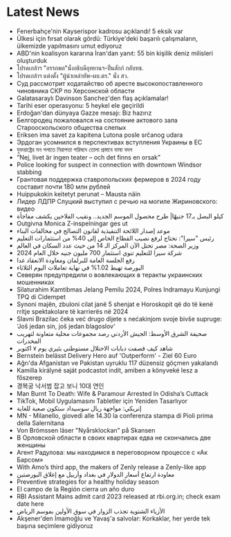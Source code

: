 # Latest News
-  Fenerbahçe'nin Kayserispor kadrosu açıklandı! 5 eksik var
-  Ülkesi için fırsat olarak gördü: Türkiye'deki başarılı çalışmaların, ülkemizde yapılmasını umut ediyoruz
-  ABD'nin koalisyon kararına İran'dan yanıt: 55 bin kişilik deniz milisleri oluşturduk
-  โปรดเกล้าฯ "อรรถพล"นั่งอธิบดีอุทยานฯ-ปิ่นสักก์ กลับทช.
-  โปรดเกล้าฯ แต่งตั้ง "ผู้นำเหล่าทัพ-ผบ.ตร." นั่ง สว.
-  Суд рассмотрит ходатайство об аресте высокопоставленного чиновника СКР по Херсонской области
-  Galatasaraylı Davinson Sanchez'den flaş açıklamalar!
-  Tarihi eser operasyonu: 5 heykel ele geçirildi
-  Erdoğan'dan dünyaya Gazze mesajı: Biz hazırız
-  Белгородец пожаловался на состояние актового зала Старооскольского общества слепых
-  Eriksen ima savet za kapitena Lutona posle srčanog udara
-  Эрдоган усомнился в перспективах вступления Украины в ЕС
-  যুক্তরাষ্ট্রের মন গলাতে নিরাপত্তা পরিষদে তোলা প্রস্তাবে ভাষা বদল
-  ”Nej, livet är ingen teater – och det finns en orsak”
-  Police looking for suspect in connection with downtown Windsor stabbing
-  Грантовая поддержка ставропольских фермеров в 2024 году составит почти 180 млн рублей
-  Huippukokin keitetyt perunat – Mausta näin
-  Лидер ЛДПР Слуцкий выступил с речью на могиле Жириновского: видео
-  كيلو البصل بـ17 جنيهًا| طرح محصول الموسم الجديد.. ونقيب الفلاحين يكشف مفاجأة
-  Outgivna Monica Z-inspelningar ges ut
-  موعد إصدار اللائحة التنفيذية لقانون التصالح في مخالفات البناء
-  رئيس "سيرا": نحتاج لرفع نصيب القطاع الخاص إلى 40% من استثمارات التعليم
-  وزير الصحة: مصر تحتل الآن المركز الـ 14 من حيث عدد السكان في العالم
-  شركة سيرا للتعليم تنوي استثمار 700 مليون جنيه خلال العام 2024
-  رفع الجلسة العامة للبرلمان ومعاودة الانعقاد غدا
-  البورصة تهبط 1.02% في نهاية تعاملات اليوم الثلاثاء
-  Северян предупредили о вовлекающих в теракты украинских мошенниках
-  Silaturahim Kamtibmas Jelang Pemilu 2024, Polres Indramayu Kunjungi TPQ di Cidempet
-  Synoni majën, zbuloni cilat janë 5 shenjat e Horoskopit që do të kenë rritje spektakolare të karrierës në 2024
-  Slavni Brazilac čeka već drugo dijete s nećakinjom svoje bivše supruge: ‘Još jedan sin, još jedan blagoslov‘
-  صحيفة الشرق الأوسط: الجيش الأردني رصد مجموعات محلية متعاونة لتهريب المخدرات
-  شاهد كيف قصفت دبابات الاحتلال مستوطني بئيري يوم ٧ اكتوبر
-  Bernstein belässt Delivery Hero auf 'Outperform' - Ziel 60 Euro
-  Ağrı'da Afganistan ve Pakistan uyruklu 117 düzensiz göçmen yakalandı
-  Kamilla királyné saját podcastot indít, amiben a könyveké lesz a főszerep
-  경복궁 낙서범 잡고 보니 10대 연인
-  Man Burnt To Death: Wife & Paramour Arrested In Odisha’s Cuttack
-  TikTok, Mobil Uygulamasını Tabletler için Yeniden Tasarlıyor
-  إنريكي: مواجهة ريال سوسيداد ستكون صعبة للغاية
-  MN - Milanello, giovedì alle 14.30 la conferenza stampa di Pioli prima della Salernitana
-  Von Brömssen läser "Nyårsklockan" på Skansen
-  В Орловской области в своих квартирах едва не скончались две женщины
-  Агент Радулова: мы находимся в переговорном процессе с «Ак Барсом»
-  With Amo’s third app, the makers of Zenly release a Zenly-like app
-  معاودة ارتفاع أسعار الدولار في بغداد وأربيل مع إغلاق البورصتين
-  Preventive strategies for a healthy holiday season
-  El campo de la Región cierra un año duro
-  RBI Assistant Mains admit card 2023 released at rbi.org.in; check exam date here
-  الأزياء الشتوية تجذب الزوار في سوق الأولين بموسم الرياض
-  Akşener'den İmamoğlu ve Yavaş'a salvolar: Korkaklar, her yerde tek başına seçimlere gidiyoruz
